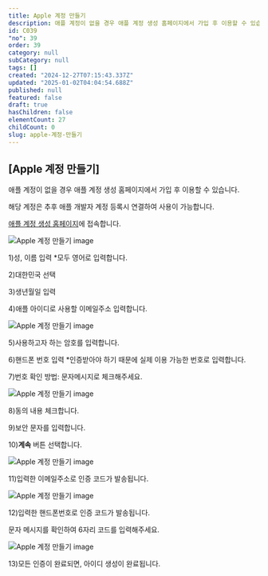 ```yaml
---
title: Apple 계정 만들기
description: 애플 계정이 없을 경우 애플 계정 생성 홈페이지에서 가입 후 이용할 수 있습니다. 해당 계정은 추후 애플 개발자 계정 등록시 연결하여 사용이 가능합니다. 애플 계정 생성 홈페이지에 접속합니다. 1)성, 이름 입력 모두 영어로 입력합니다.
id: C039
"no": 39
order: 39
category: null
subCategory: null
tags: []
created: "2024-12-27T07:15:43.337Z"
updated: "2025-01-02T04:04:54.688Z"
published: null
featured: false
draft: true
hasChildren: false
elementCount: 27
childCount: 0
slug: apple-계정-만들기
---
```


## [Apple 계정 만들기]



애플 계정이 없을 경우 애플 계정 생성 홈페이지에서 가입 후 이용할 수 있습니다.

해당 계정은 추후 애플 개발자 계정 등록시 연결하여 사용이 가능합니다.



[애플 계정 생성 홈페이지](https://account.apple.com/account)에 접속합니다.

![Apple 계정 만들기 image](https://image.lemoncloud.io/bd8dce31-b568-49ca-8e4d-27ecdb2f4c64)

1)성, 이름 입력 *모두 영어로 입력합니다.

2)대한민국 선택

3)생년월일 입력

4)애플 아이디로 사용할 이메일주소 입력합니다.

![Apple 계정 만들기 image](https://image.lemoncloud.io/660871e3-55a8-4081-85ee-13be55736885)

5)사용하고자 하는 암호를 입력합니다.

6)핸드폰 번호 입력 *인증받아야 하기 때문에 실제 이용 가능한 번호로 입력합니다.

7)번호 확인 방법: 문자메시지로 체크해주세요.

![Apple 계정 만들기 image](https://image.lemoncloud.io/2334308e-d93e-4cd7-bb5d-391234ade9fa)

8)동의 내용 체크합니다.

9)보안 문자를 입력합니다.

10)**계속** 버튼 선택합니다.

![Apple 계정 만들기 image](https://image.lemoncloud.io/213652f2-a09a-40ba-840a-ee3852b677c7)

11)입력한 이메일주소로 인증 코드가 발송됩니다.

![Apple 계정 만들기 image](https://image.lemoncloud.io/0fa26ceb-9bc0-46fb-a063-9422b93f58b2)

12)입력한 핸드폰번호로 인증 코드가 발송됩니다.

문자 메시지를 확인하여 6자리 코드를 입력해주세요.

![Apple 계정 만들기 image](https://image.lemoncloud.io/4430ea1d-4079-45db-9813-6af16feec309)

13)모든 인증이 완료되면, 아이디 생성이 완료됩니다.
